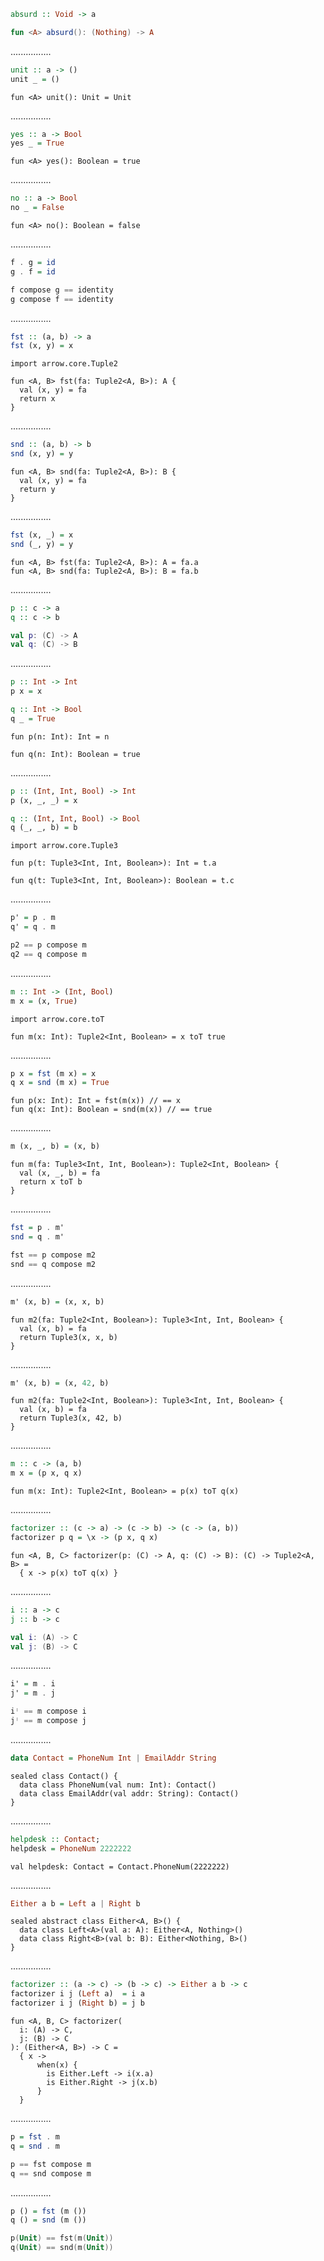 ```Haskell
absurd :: Void -> a
```
```kotlin
fun <A> absurd(): (Nothing) -> A
```
................
```Haskell
unit :: a -> ()
unit _ = ()
```
```kotlin:ank:silent
fun <A> unit(): Unit = Unit
```
................
```Haskell
yes :: a -> Bool
yes _ = True
```
```kotlin:ank:silent
fun <A> yes(): Boolean = true
```
................
```Haskell
no :: a -> Bool
no _ = False
```
```kotlin:ank:silent
fun <A> no(): Boolean = false
```
................
```Haskell
f . g = id
g . f = id
```
```kotlin
f compose g == identity
g compose f == identity
```
................
```Haskell
fst :: (a, b) -> a
fst (x, y) = x
```
```kotlin:ank:silent
import arrow.core.Tuple2

fun <A, B> fst(fa: Tuple2<A, B>): A {
  val (x, y) = fa
  return x
}
```
................
```Haskell
snd :: (a, b) -> b
snd (x, y) = y
```
```kotlin:ank:silent
fun <A, B> snd(fa: Tuple2<A, B>): B {
  val (x, y) = fa
  return y
}
```
................
```Haskell
fst (x, _) = x
snd (_, y) = y
```
```kotlin:ank:silent
fun <A, B> fst(fa: Tuple2<A, B>): A = fa.a
fun <A, B> snd(fa: Tuple2<A, B>): B = fa.b
```
................
```Haskell
p :: c -> a
q :: c -> b
```
```kotlin
val p: (C) -> A
val q: (C) -> B
```
................
```Haskell
p :: Int -> Int
p x = x

q :: Int -> Bool
q _ = True
```
```kotlin:ank:silent
fun p(n: Int): Int = n

fun q(n: Int): Boolean = true
```
................
```Haskell
p :: (Int, Int, Bool) -> Int
p (x, _, _) = x

q :: (Int, Int, Bool) -> Bool
q (_, _, b) = b
```
```kotlin:ank:silent
import arrow.core.Tuple3

fun p(t: Tuple3<Int, Int, Boolean>): Int = t.a

fun q(t: Tuple3<Int, Int, Boolean>): Boolean = t.c
```
................
```Haskell
p' = p . m
q' = q . m
```
```kotlin
p2 == p compose m
q2 == q compose m
```
................
```Haskell
m :: Int -> (Int, Bool)
m x = (x, True)
```
```kotlin:ank:silent
import arrow.core.toT

fun m(x: Int): Tuple2<Int, Boolean> = x toT true
```
................
```Haskell
p x = fst (m x) = x
q x = snd (m x) = True
```
```kotlin:ank:silent
fun p(x: Int): Int = fst(m(x)) // == x
fun q(x: Int): Boolean = snd(m(x)) // == true
```
................
```Haskell
m (x, _, b) = (x, b)
```
```kotlin:ank:silent
fun m(fa: Tuple3<Int, Int, Boolean>): Tuple2<Int, Boolean> {
  val (x, _, b) = fa
  return x toT b
}
```
................
```Haskell
fst = p . m'
snd = q . m'
```
```kotlin
fst == p compose m2
snd == q compose m2
```
................
```Haskell
m' (x, b) = (x, x, b)
```
```kotlin:ank:silent
fun m2(fa: Tuple2<Int, Boolean>): Tuple3<Int, Int, Boolean> {
  val (x, b) = fa
  return Tuple3(x, x, b)
}
```
................
```Haskell
m' (x, b) = (x, 42, b)
```
```kotlin:ank:silent
fun m2(fa: Tuple2<Int, Boolean>): Tuple3<Int, Int, Boolean> {
  val (x, b) = fa
  return Tuple3(x, 42, b)
}
```
................
```Haskell
m :: c -> (a, b)
m x = (p x, q x)
```
```kotlin:ank:silent
fun m(x: Int): Tuple2<Int, Boolean> = p(x) toT q(x)
```
................
```Haskell
factorizer :: (c -> a) -> (c -> b) -> (c -> (a, b))
factorizer p q = \x -> (p x, q x)
```
```kotlin:ank:silent
fun <A, B, C> factorizer(p: (C) -> A, q: (C) -> B): (C) -> Tuple2<A, B> = 
  { x -> p(x) toT q(x) }
```
................
```Haskell
i :: a -> c
j :: b -> c
```
```kotlin
val i: (A) -> C
val j: (B) -> C
```
................
```Haskell
i' = m . i
j' = m . j
```
```kotlin
iᛌ == m compose i
jᛌ == m compose j
```
................
```Haskell
data Contact = PhoneNum Int | EmailAddr String
```
```kotlin:ank:silent
sealed class Contact() {
  data class PhoneNum(val num: Int): Contact()
  data class EmailAddr(val addr: String): Contact()
}
```
................
```Haskell
helpdesk :: Contact;
helpdesk = PhoneNum 2222222
```
```kotlin:ank:silent
val helpdesk: Contact = Contact.PhoneNum(2222222)
```
................
```Haskell
Either a b = Left a | Right b
```
```kotlin:ank:silent
sealed abstract class Either<A, B>() {
  data class Left<A>(val a: A): Either<A, Nothing>()
  data class Right<B>(val b: B): Either<Nothing, B>()
}
```
................
```Haskell
factorizer :: (a -> c) -> (b -> c) -> Either a b -> c
factorizer i j (Left a)  = i a
factorizer i j (Right b) = j b
```
```kotlin:ank:silent
fun <A, B, C> factorizer(
  i: (A) -> C, 
  j: (B) -> C
): (Either<A, B>) -> C = 
  { x ->
      when(x) {
        is Either.Left -> i(x.a)
        is Either.Right -> j(x.b)
      }
  }
```
................
```Haskell
p = fst . m
q = snd . m
```
```kotlin
p == fst compose m
q == snd compose m
```
................
```Haskell
p () = fst (m ())
q () = snd (m ())
```
```kotlin
p(Unit) == fst(m(Unit))
q(Unit) == snd(m(Unit))
```